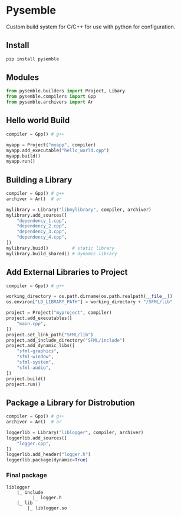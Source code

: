 # Pysemble

Custom build system for C/C++ for use with python for configuration.

## Install
```python
pip install pysemble
```

## Modules
```python
from pysemble.builders import Project, Libary
from pysemble.compilers import Gpp
from pysemble.archivers import Ar
```

## Hello world Build
```python
compiler = Gpp() # g++

myapp = Project("myapp", compiler)
myapp.add_executable("hello_world.cpp")
myapp.build()
myapp.run()
```

## Building a Library
```python
compiler = Gpp() # g++
archiver = Ar()  # ar

mylibrary = Library("libmylibrary", compiler, archiver)
mylibrary.add_sources([
    "dependency_1.cpp",
    "dependency_2.cpp",
    "dependency_3.cpp",
    "dependency_4.cpp",
])
mylibrary.buid()         # static library
mylibrary.build_shared() # dynamic library
```

## Add External Libraries to Project
```python
compiler = Gpp() # g++

working_directory = os.path.dirname(os.path.realpath(__file__))
os.environ["LD_LIBRARY_PATH"] = working_directory + "/SFML/lib"

project = Project("myproject", compiler)
project.add_executables([
    "main.cpp",
])
project.set_link_path("SFML/lib")
project.add_include_directory("SFML/include")
project.add_dynamic_libs([
    "sfml-graphics",
    "sfml-window",
    "sfml-system",
    "sfml-audio",
])
project.build()
project.run()
```

## Package a Library for Distrobution
```python
compiler = Gpp() # g++
archiver = Ar()  # ar

loggerlib = Library("liblogger", compiler, archiver)
loggerlib.add_sources([
    "logger.cpp",
])
loggerlib.add_header("logger.h")
loggerlib.package(dynamic=True)
```

### Final package
```
liblogger
    |_ include
          |_ logger.h
    |_ lib
        |_ liblogger.so
```